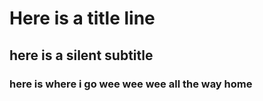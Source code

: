 # Here is a title line

## here is a silent subtitle

### here is where i go wee wee wee all the way home
